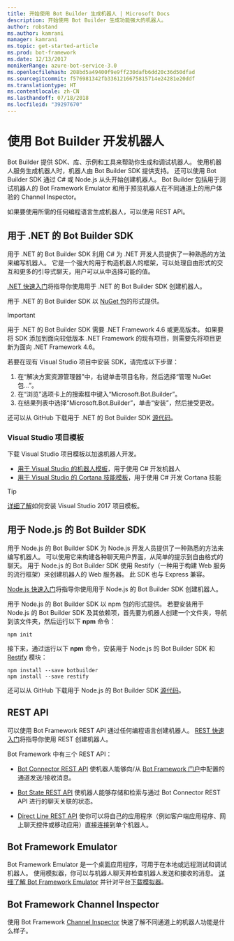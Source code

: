 ```yaml
---
title: 开始使用 Bot Builder 生成机器人 | Microsoft Docs
description: 开始使用 Bot Builder 生成功能强大的机器人。
author: robstand
ms.author: kamrani
manager: kamrani
ms.topic: get-started-article
ms.prod: bot-framework
ms.date: 12/13/2017
monikerRange: azure-bot-service-3.0
ms.openlocfilehash: 208bd5a49400f9e9ff230dafb6dd20c36d50dfad
ms.sourcegitcommit: f576981342fb3361216675815714e24281e20ddf
ms.translationtype: HT
ms.contentlocale: zh-CN
ms.lasthandoff: 07/18/2018
ms.locfileid: "39297670"
---
```

# <a name="develop-bots-with-bot-builder"></a>使用 Bot Builder 开发机器人
Bot Builder 提供 SDK、库、示例和工具来帮助你生成和调试机器人。 使用机器人服务生成机器人时，机器人由 Bot Builder SDK 提供支持。 还可以使用 Bot Builder SDK 通过 C# 或 Node.js 从头开始创建机器人。 Bot Builder 包括用于测试机器人的 Bot Framework Emulator 和用于预览机器人在不同通道上的用户体验的 Channel Inspector。

如果要使用所需的任何编程语言生成机器人，可以使用 REST API。

## <a name="bot-builder-sdk-for-net"></a>用于 .NET 的 Bot Builder SDK
用于 .NET 的 Bot Builder SDK 利用 C# 为 .NET 开发人员提供了一种熟悉的方法来编写机器人。 它是一个强大的用于构造机器人的框架，可以处理自由形式的交互和更多的引导式聊天，用户可以从中选择可能的值。 

[.NET 快速入门](~/dotnet/bot-builder-dotnet-quickstart.md)将指导你使用用于 .NET 的 Bot Builder SDK 创建机器人。

用于 .NET 的 Bot Builder SDK 以 [NuGet 包](https://www.nuget.org/packages/Microsoft.Bot.Builder/)的形式提供。

> [!IMPORTANT]
> 用于 .NET 的 Bot Builder SDK 需要 .NET Framework 4.6 或更高版本。 如果要将 SDK 添加到面向较低版本 .NET Framework 的现有项目，则需要先将项目更新为面向 .NET Framework 4.6。

若要在现有 Visual Studio 项目中安装 SDK，请完成以下步骤：

1. 在“解决方案资源管理器”中，右键单击项目名称，然后选择“管理 NuGet 包...”。
2. 在“浏览”选项卡上的搜索框中键入“Microsoft.Bot.Builder”。
3. 在结果列表中选择“Microsoft.Bot.Builder”，单击“安装”，然后接受更改。

还可以从 GitHub 下载用于 .NET 的 Bot Builder SDK [源代码](https://github.com/Microsoft/BotBuilder/tree/master/CSharp)。

### <a name="visual-studio-project-templates"></a>Visual Studio 项目模板
下载 Visual Studio 项目模板以加速机器人开发。

* [用于 Visual Studio 的机器人模板][bot-template]，用于使用 C# 开发机器人
* [用于 Visual Studio 的 Cortana 技能模板][cortana-template]，用于使用 C# 开发 Cortana 技能

> [!TIP]
> <a href="/visualstudio/ide/how-to-locate-and-organize-project-and-item-templates" target="_blank">详细了解</a>如何安装 Visual Studio 2017 项目模板。

## <a name="bot-builder-sdk-for-nodejs"></a>用于 Node.js 的 Bot Builder SDK
用于 Node.js 的 Bot Builder SDK 为 Node.js 开发人员提供了一种熟悉的方法来编写机器人。 可以使用它来构建各种聊天用户界面，从简单的提示到自由格式的聊天。 用于 Node.js 的 Bot Builder SDK 使用 Restify（一种用于构建 Web 服务的流行框架）来创建机器人的 Web 服务器。 此 SDK 也与 Express 兼容。 

[Node.js 快速入门](~/nodejs/bot-builder-nodejs-quickstart.md)将指导你使用用于 Node.js 的 Bot Builder SDK 创建机器人。 

用于 Node.js 的 Bot Builder SDK 以 npm 包的形式提供。 若要安装用于 Node.js 的 Bot Builder SDK 及其依赖项，首先要为机器人创建一个文件夹，导航到该文件夹，然后运行以下 **npm** 命令：

```nodejs
npm init
```

接下来，通过运行以下 **npm** 命令，安装用于 Node.js 的 Bot Builder SDK 和 <a href="http://restify.com/" target="_blank">Restify</a> 模块：

```nodejs
npm install --save botbuilder
npm install --save restify
```

还可以从 GitHub 下载用于 Node.js 的 Bot Builder SDK [源代码](https://github.com/Microsoft/BotBuilder/tree/master/Node)。

## <a name="rest-api"></a>REST API

可以使用 Bot Framework REST API 通过任何编程语言创建机器人。 [REST 快速入门](rest-api/bot-framework-rest-connector-quickstart.md)将指导你使用 REST 创建机器人。

Bot Framework 中有三个 REST API：

 - [Bot Connector REST API][connectorAPI] 使机器人能够向/从 [Bot Framework 门户](https://dev.botframework.com/)中配置的通道发送/接收消息。 

- [Bot State REST API][stateAPI] 使机器人能够存储和检索与通过 Bot Connector REST API 进行的聊天关联的状态。

- [Direct Line REST API][directLineAPI] 使你可以将自己的应用程序（例如客户端应用程序、网上聊天控件或移动应用）直接连接到单个机器人。

## <a name="bot-framework-emulator"></a>Bot Framework Emulator
Bot Framework Emulator 是一个桌面应用程序，可用于在本地或远程测试和调试机器人。 使用模拟器，你可以与机器人聊天并检查机器人发送和接收的消息。 [详细了解 Bot Framework Emulator](~/bot-service-debug-emulator.md) 并针对平台[下载模拟器](http://emulator.botframework.com)。

## <a name="bot-framework-channel-inspector"></a>Bot Framework Channel Inspector
使用 Bot Framework [Channel Inspector](bot-service-channel-inspector.md) 快速了解不同通道上的机器人功能是什么样子。

[bot-template]: http://aka.ms/bf-bc-vstemplate
[cortana-template]: https://aka.ms/bf-cortanaskill-template


[connectorAPI]: https://docs.botframework.com/en-us/restapi/connector/#navtitle
 
[stateAPI]: https://docs.botframework.com/en-us/restapi/state/#navtitle

[directLineAPI]: https://docs.botframework.com/en-us/restapi/directline3/#navtitle

